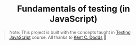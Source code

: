 <h1 align="center">
  Fundamentals of testing (in JavaScript)
</h1>

> Note: This project is built with the concepts taught in <a href="https://testingjavascript.com" target="_blank">Testing JavaScript</a> course.
> All thanks to <a href="https://twitter.com/kentcdodds/" target="_blank">Kent C. Dodds</a> 🙌 
